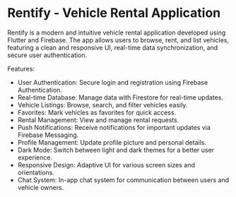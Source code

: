   # Rentify - Vehicle Rental Application

Rentify is a modern and intuitive vehicle rental application developed using Flutter and Firebase. The app allows users to browse, rent, and list vehicles, featuring a clean and responsive UI, real-time data synchronization, and secure user authentication.


Features:

- User Authentication: Secure login and registration using Firebase Authentication.
- Real-time Database: Manage data with Firestore for real-time updates.
- Vehicle Listings: Browse, search, and filter vehicles easily.
- Favorites: Mark vehicles as favorites for quick access.
- Rental Management: View and manage rental requests.
- Push Notifications: Receive notifications for important updates via Firebase Messaging.
- Profile Management: Update profile picture and personal details.
- Dark Mode: Switch between light and dark themes for a better user experience.
- Responsive Design: Adaptive UI for various screen sizes and orientations.
- Chat System: In-app chat system for communication between users and vehicle owners.
